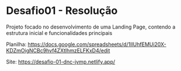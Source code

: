 # Desafio01 - Resolução
Projeto focado no desenvolvimento de uma Landing Page, contendo a estrutura inicial e funcionalidades principais

Planilha:
https://docs.google.com/spreadsheets/d/1IlUhfEMUi20X-KDZmOigNCBc9hvf4ZXtlhmzELFKxD4/edit

Site: https://desafio-01-dnc-jvmp.netlify.app/
